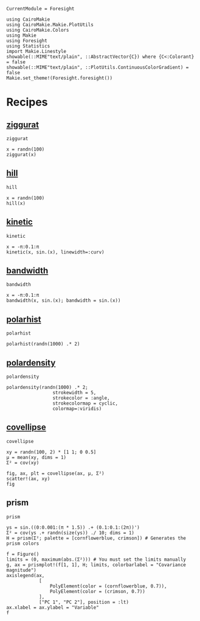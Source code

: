 ```@meta
CurrentModule = Foresight
```

```@setup foresight
using CairoMakie
using CairoMakie.Makie.PlotUtils
using CairoMakie.Colors
using Makie
using Foresight
using Statistics
import Makie.Linestyle
showable(::MIME"text/plain", ::AbstractVector{C}) where {C<:Colorant} = false
showable(::MIME"text/plain", ::PlotUtils.ContinuousColorGradient) = false
Makie.set_theme!(Foresight.foresight())
```


# Recipes

## [ziggurat](@ref)

```@shortdocs; canonical=false
ziggurat
```

```@example foresight
x = randn(100)
ziggurat(x)
```

## [hill](@ref)

```@shortdocs; canonical=false
hill
```

```@example foresight
x = randn(100)
hill(x)
```


## [kinetic](@ref)

```@shortdocs; canonical=false
kinetic
```

```@example foresight
x = -π:0.1:π
kinetic(x, sin.(x), linewidth=:curv)
```


## [bandwidth](@ref)

```@shortdocs; canonical=false
bandwidth
```

```@example foresight
x = -π:0.1:π
bandwidth(x, sin.(x); bandwidth = sin.(x))
```

## [polarhist](@ref)

```@shortdocs; canonical=false
polarhist
```

```@example foresight
polarhist(randn(1000) .* 2)
```

## [polardensity](@ref)

```@shortdocs; canonical=false
polardensity
```

```@example foresight
polardensity(randn(1000) .* 2;
                 strokewidth = 5,
                 strokecolor = :angle,
                 strokecolormap = cyclic,
                 colormap=:viridis)
```

## [covellipse](@ref)

```@shortdocs; canonical=false
covellipse
```

```@example foresight
xy = randn(100, 2) * [1 1; 0 0.5]
μ = mean(xy, dims = 1)
Σ² = cov(xy)

fig, ax, plt = covellipse(ax, μ, Σ²)
scatter!(ax, xy)
fig
```

## prism

```@docs; canonical=false
prism
```

```@example foresight
ys = sin.((0:0.001:(π * 1.5)) .+ (0.1:0.1:(2π))')
Σ² = cov(ys .+ randn(size(ys)) ./ 10; dims = 1)
H = prism(Σ²; palette = [cornflowerblue, crimson]) # Generates the prism colors

f = Figure()
limits = (0, maximum(abs.(Σ²))) # You must set the limits manually
g, ax = prismplot!(f[1, 1], H; limits, colorbarlabel = "Covariance magnitude")
axislegend(ax,
            [
                PolyElement(color = (cornflowerblue, 0.7)),
                PolyElement(color = (crimson, 0.7))
            ],
            ["PC 1", "PC 2"], position = :lt)
ax.xlabel = ax.ylabel = "Variable"
f
```
